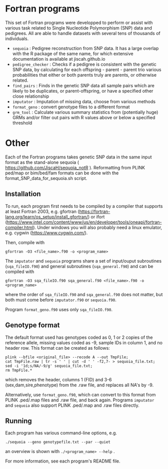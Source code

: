 # Fortran programs
This set of Fortran programs were developped to perform or assist with various task related to Single Nucleotide Polymorphism (SNP) data and pedigrees. All are able to handle datasets with several tens of thousands of individuals. 

- `sequoia` : Pedigree reconstruction from SNP data. It has a large overlap with the R package of the same name, for which extensive documentation is available at jiscah.github.io
- `pedigree_checker` : Checks if a pedigree is consistent with the genetic SNP data, by calculating for each offspring - parent - parent trio various probabilities that either or both parents truly are parents, or otherwise related.
- `find_pairs` : Finds in the genetic SNP data all sample pairs which are likely to be duplicates, or parent-offspring, or have a specified other close relationship
- `imputator` : Imputation of missing data, choose from various methods
- `format_geno` : convert genotype files to a different format
- `grm_tool` : Calculate various summary statistics from (potentially huge) GRMs and/or filter out pairs with R values above or below a specified threshold

# Other
Each of the Fortran programs takes genetic SNP data in the same input format as the stand-alone sequoia ( https://github.com/JiscaH/sequoia_notR ). Reformatting from PLINK ped/map or bim/bed/fam formats can be done with the 
format_SNP_data_for_sequoia.sh script. 


## Installation
To run, each program first needs to be compiled by a compiler that supports at least Fortran 2003, e.g. gfortran (https://fortran-lang.org/learn/os_setup/install_gfortran/) or ifort (https://www.intel.com/content/www/us/en/developer/tools/oneapi/fortran-compiler.html). Under windows you will also probably need a linux emulator, e.g. cygwin (https://www.cygwin.com/). 

Then, compile with
```
gfortran -O3 <file_name>.f90 -o <program_name>
```

The `imputator` and `sequoia` programs share a set of input/ouput subroutines (`sqa_fileIO.f90`) and general subroutines (`sqa_general.f90`) and can be compiled with

```
gfortran -O3 sqa_fileIO.f90 sqa_general.f90 <file_name>.f90 -o <program_name>
```

where the order of `sqa_fileIO.f90` and `sqa_general.f90` does not matter, but both must come before `imputator.f90` or `sequoia.f90`.  

Program `format_geno.f90` uses only `sqa_fileIO.f90`. 


## Genotype format
The default format used has genotypes coded as 0, 1 or 2 copies of the reference allele, missing values coded as -9, sample IDs in column 1, and no header row. This format can be created as follows:

```
plink --bfile <original_file> --recode A --out TmpFile;
cat TmpFile.raw | tr -s ' ' | cut -d ' ' -f2,7- > sequoia_file.txt;
sed -i '1d;s/NA/-9/g' sequoia_file.txt;
rm TmpFile.*
```
which removes the header, columns 1 (FID) and 3-6 (sex,dam,sire,phenotype) from the .raw file, and replaces all NA's by -9. 

Alternatively, use `format_geno.f90`, which can convert to this format from PLINK .ped/.map files and .raw file, and back again. Programs `imputator` and `sequoia` also support PLINK .ped/.map and .raw files directly. 



## Running
Each program has various command-line options, e.g.

```
./sequoia --geno genotypefile.txt --par --quiet
```

an overview is shown with `./<program_name> --help` . 

For more information, see each program's README file. 

